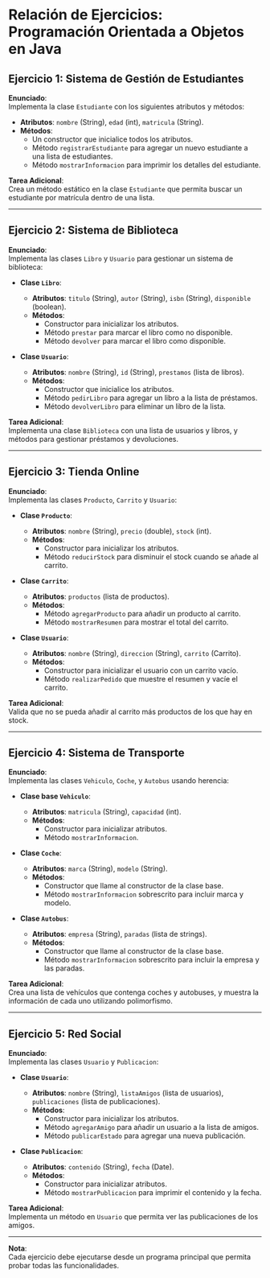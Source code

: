 # Relación de Ejercicios: Programación Orientada a Objetos en Java

## **Ejercicio 1: Sistema de Gestión de Estudiantes**
**Enunciado**:  
Implementa la clase `Estudiante` con los siguientes atributos y métodos:
- **Atributos**: `nombre` (String), `edad` (int), `matricula` (String).
- **Métodos**:
    - Un constructor que inicialice todos los atributos.
    - Método `registrarEstudiante` para agregar un nuevo estudiante a una lista de estudiantes.
    - Método `mostrarInformacion` para imprimir los detalles del estudiante.

**Tarea Adicional**:  
Crea un método estático en la clase `Estudiante` que permita buscar un estudiante por matrícula dentro de una lista.

---

## **Ejercicio 2: Sistema de Biblioteca**
**Enunciado**:  
Implementa las clases `Libro` y `Usuario` para gestionar un sistema de biblioteca:

- **Clase `Libro`**:
    - **Atributos**: `titulo` (String), `autor` (String), `isbn` (String), `disponible` (boolean).
    - **Métodos**:
        - Constructor para inicializar los atributos.
        - Método `prestar` para marcar el libro como no disponible.
        - Método `devolver` para marcar el libro como disponible.

- **Clase `Usuario`**:
    - **Atributos**: `nombre` (String), `id` (String), `prestamos` (lista de libros).
    - **Métodos**:
        - Constructor que inicialice los atributos.
        - Método `pedirLibro` para agregar un libro a la lista de préstamos.
        - Método `devolverLibro` para eliminar un libro de la lista.

**Tarea Adicional**:  
Implementa una clase `Biblioteca` con una lista de usuarios y libros, y métodos para gestionar préstamos y devoluciones.

---

## **Ejercicio 3: Tienda Online**
**Enunciado**:  
Implementa las clases `Producto`, `Carrito` y `Usuario`:

- **Clase `Producto`**:
    - **Atributos**: `nombre` (String), `precio` (double), `stock` (int).
    - **Métodos**:
        - Constructor para inicializar los atributos.
        - Método `reducirStock` para disminuir el stock cuando se añade al carrito.

- **Clase `Carrito`**:
    - **Atributos**: `productos` (lista de productos).
    - **Métodos**:
        - Método `agregarProducto` para añadir un producto al carrito.
        - Método `mostrarResumen` para mostrar el total del carrito.

- **Clase `Usuario`**:
    - **Atributos**: `nombre` (String), `direccion` (String), `carrito` (Carrito).
    - **Métodos**:
        - Constructor para inicializar el usuario con un carrito vacío.
        - Método `realizarPedido` que muestre el resumen y vacíe el carrito.

**Tarea Adicional**:  
Valida que no se pueda añadir al carrito más productos de los que hay en stock.

---

## **Ejercicio 4: Sistema de Transporte**
**Enunciado**:  
Implementa las clases `Vehiculo`, `Coche`, y `Autobus` usando herencia:

- **Clase base `Vehiculo`**:
    - **Atributos**: `matricula` (String), `capacidad` (int).
    - **Métodos**:
        - Constructor para inicializar atributos.
        - Método `mostrarInformacion`.

- **Clase `Coche`**:
    - **Atributos**: `marca` (String), `modelo` (String).
    - **Métodos**:
        - Constructor que llame al constructor de la clase base.
        - Método `mostrarInformacion` sobrescrito para incluir marca y modelo.

- **Clase `Autobus`**:
    - **Atributos**: `empresa` (String), `paradas` (lista de strings).
    - **Métodos**:
        - Constructor que llame al constructor de la clase base.
        - Método `mostrarInformacion` sobrescrito para incluir la empresa y las paradas.

**Tarea Adicional**:  
Crea una lista de vehículos que contenga coches y autobuses, y muestra la información de cada uno utilizando polimorfismo.

---

## **Ejercicio 5: Red Social**
**Enunciado**:  
Implementa las clases `Usuario` y `Publicacion`:

- **Clase `Usuario`**:
    - **Atributos**: `nombre` (String), `listaAmigos` (lista de usuarios), `publicaciones` (lista de publicaciones).
    - **Métodos**:
        - Constructor para inicializar los atributos.
        - Método `agregarAmigo` para añadir un usuario a la lista de amigos.
        - Método `publicarEstado` para agregar una nueva publicación.

- **Clase `Publicacion`**:
    - **Atributos**: `contenido` (String), `fecha` (Date).
    - **Métodos**:
        - Constructor para inicializar atributos.
        - Método `mostrarPublicacion` para imprimir el contenido y la fecha.

**Tarea Adicional**:  
Implementa un método en `Usuario` que permita ver las publicaciones de los amigos.

---

**Nota**:  
Cada ejercicio debe ejecutarse desde un programa principal que permita probar todas las funcionalidades.
